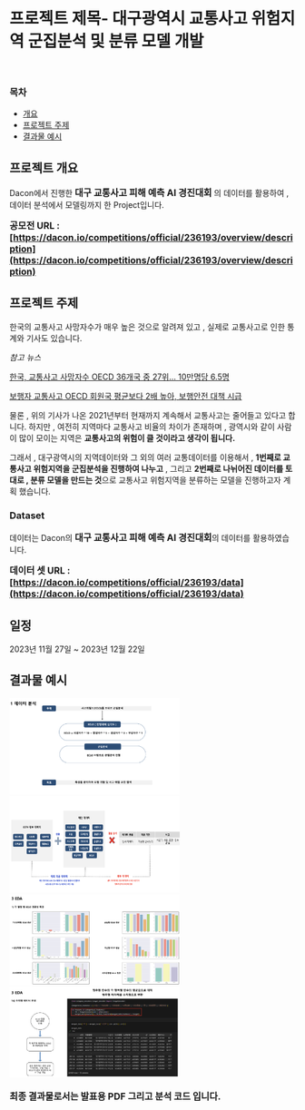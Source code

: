 # 프로젝트 제목- 대구광역시 교통사고 위험지역 군집분석 및 분류 모델 개발

<br>

### 목차
- [개요](#intro)
- [프로젝트 주제](#subject)
- [결과물 예시](#result)

## <a id='intro'>프로젝트 개요</a>

Dacon에서 진행한 <font size="3"><b>대구 교통사고 피해 예측 AI 경진대회</b></font> 의 데이터를 활용하여 , 데이터 분석에서 모델링까지 한 Project입니다.

<font size="3"><b>공모전 URL : [https://dacon.io/competitions/official/236193/overview/description](https://dacon.io/competitions/official/236193/overview/description)</b></font>

## <a id='subject'>프로젝트 주제</a>

한국의 교통사고 사망자수가 매우 높은 것으로 알려져 있고 , 실제로 교통사고로 인한 통계와 기사도 있습니다.

_참고 뉴스_

[한국, 교통사고 사망자수 OECD 36개국 중 27위… 10만명당 6.5명](https://www.safetynews.co.kr/news/articleView.html?idxno=209365)

[보행자 교통사고 OECD 회원국 평균보다 2배 높아, 보행안전 대책 시급](https://m.boannews.com/html/detail.html?tab_type=1&idx=103316)

물론 , 위의 기사가 나온 2021년부터 현재까지 계속해서 교통사고는 줄어들고 있다고 합니다. 하지만 , 여전히 지역마다 교통사고 비율의 차이가 존재하며 , 광역시와 같이 사람이 많이 모이는 지역은 <b>교통사고의 위험이 클 것이라고 생각이 됩니다.</b>

그래서 , 대구광역시의 지역데이터와 그 외의 여러 교통데이터를 이용해서 , <b>1번째로 교통사고 위험지역을 군집분석을 진행하여 나누고</b> , 그리고 <b>2번째로 나뉘어진 데이터를 토대로 , 분류 모델을 만드는 것</b>으로 교통사고 위험지역을 분류하는 모델을 진행하고자 계획 했습니다.

### Dataset
데이터는 Dacon의 <font size="3"><b>대구 교통사고 피해 예측 AI 경진대회</b></font>의 데이터를 활용하였습니다.

<font size="3"><b>데이터 셋 URL : [https://dacon.io/competitions/official/236193/data](https://dacon.io/competitions/official/236193/data)</b></font>

## 일정
2023년 11월 27일 ~ 2023년 12월 22일

## <a id='result'>결과물 예시</a>
<img src="pdf_1.png" width="300"> <img src="pdf_2.png" width="300" height="170"><br>
<img src="pdf_3.png" width="300">
<img src="pdf_4.png" width="300" height="160">
<br>
<br>
<font size="3"><b>최종 결과물로서는 발표용 PDF 그리고 분석 코드 입니다.</b></font>
